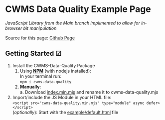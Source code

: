 # CWMS Data Quality Example Page
_JavaScript Library from the Main branch implimented to allow for in-browser bit manipulation_

Source for this page: [Github Page](https://krowvin.github.io/CWMS-Data-Quality/)

## Getting Started ☑ 
1. Install the CWMS-Data-Quality Package
   1. Using [**NPM**](https://www.npmjs.com/package/cwms-data-quality) (with nodejs installed):  
      In your terminal run:  
        `npm i cwms-data-quality`
   2. **Manually**:  
        a. Download [index.min.mjs](https://github.com/krowvin/CWMS-Data-Quality/blob/master/index.mjs) and rename it to 
        cwms-data-quality.mjs  
2. Import/include the JS Module in your HTML file:  
    ```<script src="cwms-data-quality.min.mjs" type="module" async defer></script>```  
    (_optionally_): Start with the [example/default.html](https://github.com/krowvin/CWMS-Data-Quality/blob/master/example/index.html) file
